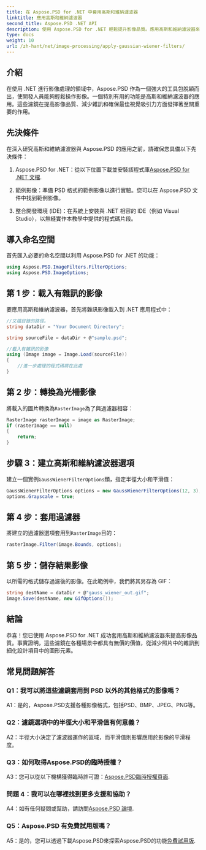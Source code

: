 ```yaml
---
title: 在 Aspose.PSD for .NET 中套用高斯和維納濾波器
linktitle: 應用高斯和維納濾波器
second_title: Aspose.PSD .NET API
description: 使用 Aspose.PSD for .NET 輕鬆提升影像品質。應用高斯和維納濾波器來降低雜訊並獲得最佳視覺吸引力。
type: docs
weight: 10
url: /zh-hant/net/image-processing/apply-gaussian-wiener-filters/
---
```

## 介紹

在使用 .NET 進行影像處理的領域中，Aspose.PSD 作為一個強大的工具包脫穎而出，使開發人員能夠輕鬆操作影像。一個特別有用的功能是高斯和維納濾波器的應用。這些濾鏡在提高影像品質、減少雜訊和確保最佳視覺吸引力方面發揮著至關重要的作用。

## 先決條件

在深入研究高斯和維納濾波器與 Aspose.PSD 的應用之前，請確保您具備以下先決條件：

1. Aspose.PSD for .NET：從以下位置下載並安裝該程式庫[Aspose.PSD for .NET 文檔](https://reference.aspose.com/psd/net/).

2. 範例影像：準備 PSD 格式的範例影像以進行實驗。您可以在 Aspose.PSD 文件中找到範例影像。

3. 整合開發環境 (IDE)：在系統上安裝與 .NET 相容的 IDE（例如 Visual Studio），以無縫實作本教學中提供的程式碼片段。

## 導入命名空間

首先匯入必要的命名空間以利用 Aspose.PSD for .NET 的功能：

```csharp
using Aspose.PSD.ImageFilters.FilterOptions;
using Aspose.PSD.ImageOptions;
```

## 第 1 步：載入有雜訊的影像

要應用高斯和維納濾波器，首先將雜訊影像載入到 .NET 應用程式中：

```csharp
//文檔目錄的路徑。
string dataDir = "Your Document Directory";

string sourceFile = dataDir + @"sample.psd";

//載入有雜訊的影像
using (Image image = Image.Load(sourceFile))
{
    //進一步處理的程式碼將在此處
}
```

## 第 2 步：轉換為光柵影像

將載入的圖片轉換為`RasterImage`為了與過濾器相容：

```csharp
RasterImage rasterImage = image as RasterImage;
if (rasterImage == null)
{
    return;
}
```

## 步驟 3：建立高斯和維納濾波器選項

建立一個實例`GaussWienerFilterOptions`類，指定半徑大小和平滑值：

```csharp
GaussWienerFilterOptions options = new GaussWienerFilterOptions(12, 3);
options.Grayscale = true;
```

## 第 4 步：套用過濾器

將建立的過濾器選項套用到`RasterImage`目的：

```csharp
rasterImage.Filter(image.Bounds, options);
```

## 第 5 步：儲存結果影像

以所需的格式儲存過濾後的影像。在此範例中，我們將其另存為 GIF：

```csharp
string destName = dataDir + @"gauss_wiener_out.gif";
image.Save(destName, new GifOptions());
```

## 結論

恭喜！您已使用 Aspose.PSD for .NET 成功套用高斯和維納濾波器來提高影像品質。事實證明，這些濾鏡在各種場景中都具有無價的價值，從減少照片中的雜訊到細化設計項目中的圖形元素。

## 常見問題解答

### Q1：我可以將這些濾鏡套用到 PSD 以外的其他格式的影像嗎？

A1：是的，Aspose.PSD支援各種影像格式，包括PSD、BMP、JPEG、PNG等。

### Q2：濾鏡選項中的半徑大小和平滑值有何意義？

A2：半徑大小決定了濾波器運作的區域，而平滑值則影響應用於影像的平滑程度。

### Q3：如何取得Aspose.PSD的臨時授權？

 A3：您可以從以下機構獲得臨時許可證：[Aspose.PSD臨時授權頁面](https://purchase.aspose.com/temporary-license/).

### 問題 4：我可以在哪裡找到更多支援和協助？

 A4：如有任何疑問或幫助，請訪問[Aspose.PSD 論壇](https://forum.aspose.com/c/psd/34).

### Q5：Aspose.PSD 有免費試用版嗎？

 A5：是的，您可以透過下載Aspose.PSD來探索Aspose.PSD的功能[免費試用版](https://releases.aspose.com/).
